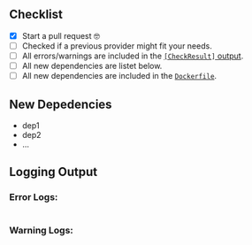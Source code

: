 ## Checklist
- [x] Start a pull request 🤓
- [ ] Checked if a previous provider might fit your needs.
- [ ] All errors/warnings are included in the [`[CheckResult]` output](https://github.com/worldiety/chia/blob/a57d99f65ff0d7b3a7b0e03ebb8e4a6bf910544c/Sources/chiaLib/Internal/CheckProvider.swift#L19).
- [ ] All new dependencies are listet below.
- [ ] All new dependencies are included in the [`Dockerfile`](https://github.com/worldiety/chia/blob/main/Dockerfile).

## New Depedencies
<!--- List all dependencies that are needed for a new CheckProvider  -->
- dep1
- dep2
- ...

## Logging Output
### Error Logs:
```

```

### Warning Logs:
```

```
